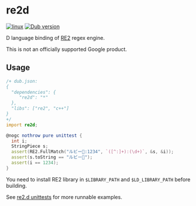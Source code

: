 # re2d

[![linux](https://github.com/google/re2d/actions/workflows/linux.yml/badge.svg)](https://github.com/google/re2d/actions/workflows/linux.yml)
[![Dub version](https://img.shields.io/dub/v/re2d.svg)](https://code.dlang.org/packages/re2d)

D language binding of [RE2](https://github.com/google/re2) regex engine.

This is not an officially supported Google product.

## Usage

```d
/+ dub.json:
{
  "dependencies": {
     "re2d": "*"
  },
  "libs": ["re2", "c++"]
}
+/
import re2d;

@nogc nothrow pure unittest {
  int i;
  StringPiece s;
  assert(RE2.FullMatch("ルビー💎:1234", `([^:]+):(\d+)`, &s, &i));
  assert(s.toString == "ルビー💎");
  assert(i == 1234);
}
```

You need to install RE2 library in `$LIBRARY_PATH` and `$LD_LIBRARY_PATH` before building.

See [re2.d unittests](source/re2d/re2.d) for more runnable examples.
